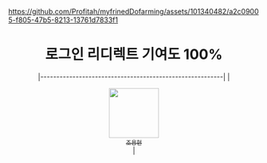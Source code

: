 



https://github.com/Profitah/myfrinedDofarming/assets/101340482/a2c09005-f805-47b5-8213-13761d7833f1




<div align="center">
  
# 로그인 리디렉트 기여도 100% 

|---------------------------------------------------------| 
| <div align="center">[<img src="https://github.com/chooh1010.png?size=100" width="100px;"><br><sub>조용현</sub>](https://github.com/chooh1010)</div> |

</div>

